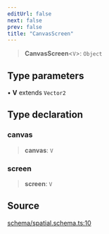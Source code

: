 ```yaml
---
editUrl: false
next: false
prev: false
title: "CanvasScreen"
---
```


> **CanvasScreen**\<`V`\>: `Object`

## Type parameters

• **V** extends `Vector2`

## Type declaration

### canvas

> **canvas**: `V`

### screen

> **screen**: `V`

## Source

[schema/spatial.schema.ts:10](https://github.com/nodenogg-in/alpha-p2p/blob/b5a92ec368c11e5b1ed34a190813f3e3bd62fc80/packages/infinitykit/src/schema/spatial.schema.ts#L10)

